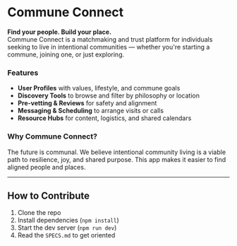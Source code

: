 # Commune Connect

**Find your people. Build your place.**  
Commune Connect is a matchmaking and trust platform for individuals seeking to live in intentional communities — whether you're starting a commune, joining one, or just exploring.

### Features
- **User Profiles** with values, lifestyle, and commune goals
- **Discovery Tools** to browse and filter by philosophy or location
- **Pre-vetting & Reviews** for safety and alignment
- **Messaging & Scheduling** to arrange visits or calls
- **Resource Hubs** for content, logistics, and shared calendars

### Why Commune Connect?
The future is communal. We believe intentional community living is a viable path to resilience, joy, and shared purpose. This app makes it easier to find aligned people and places.

---

## How to Contribute
1. Clone the repo
2. Install dependencies (`npm install`)
3. Start the dev server (`npm run dev`)
4. Read the `SPECS.md` to get oriented

